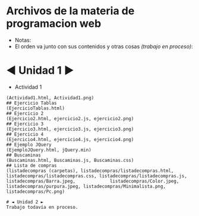 # Archivos de la materia de programacion web
- Notas:
- El orden va junto con sus contenidos y otras cosas *(trabajo en proceso)*:
# ◄ Unidad 1 ►
- Actividad 1
```
(Actividad1.html, Actividad1.png)
## Ejercicio Tablas
(EjercicioTablas.html)
## Ejercicio 2
(Ejercicio2.html, ejercicio2.js, ejercicio2.png)
## Ejercicio 3
(Ejercicio3.html, ejercicio3.js, ejercicio3.png)
## Ejercicio 4
(Ejercicio4.html, ejercicio4.js, ejercicio4.png)
## Ejemplo JQuery
(EjemploJQuery.html, jQuery.min)
## Buscaminas
(Buscaminas.html, Buscaminas.js, Buscaminas.css)
## Lista de compras
(listadecompras (carpetas), listadecompras/listadecompras.html, listadecompras/listadecompras.css, listadecompras/listadecompras.js, listadecompras/Barra.jpeg,             listadecompras/Color.jpeg, listadecompras/purpura.jpeg, listadecompras/Minimalista.png, listadecompras/Pc.png)

# ◄ Unidad 2 ►
Trabajo todavía en proceso.


